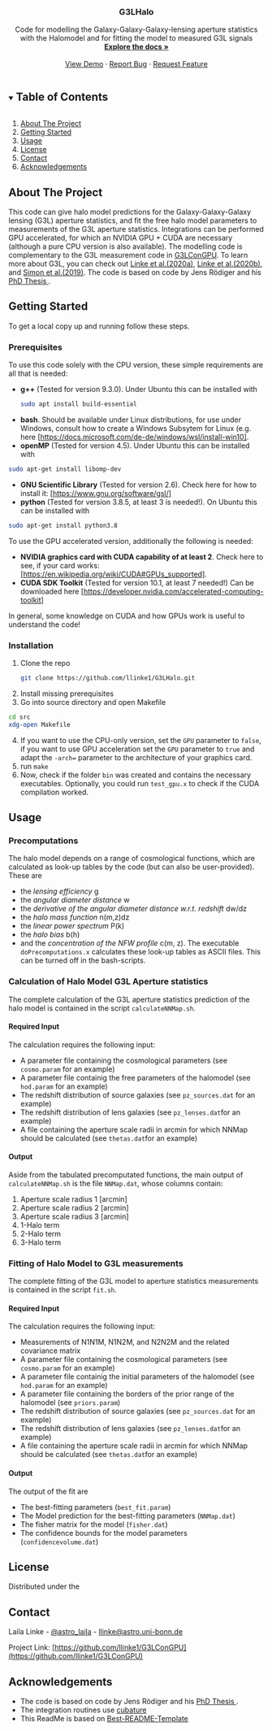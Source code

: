 <!-- PROJECT LOGO -->
<br />

  <h3 align="center">G3LHalo</h3>

  <p align="center">
    Code for modelling the Galaxy-Galaxy-Galaxy-lensing aperture statistics with the Halomodel and for fitting the model to measured G3L signals
    <br />
    <a href="https://github.com/llinke1/G3LConGPU"><strong>Explore the docs »</strong></a>
    <br />
    <br />
    <a href="https://github.com/llinke1/G3LConGPU">View Demo</a>
    ·
    <a href="https://github.com/llinke1/G3LConGPU/issues">Report Bug</a>
    ·
    <a href="https://github.com/llinke1/G3LConGPU/issues">Request Feature</a>
  </p>
</p>



<!-- TABLE OF CONTENTS -->
<details open="open">
  <summary><h2 style="display: inline-block">Table of Contents</h2></summary>
  <ol>
    <li>
      <a href="#about-the-project">About The Project</a>
    </li>
    <li>
      <a href="#getting-started">Getting Started</a>
    </li>
    <li><a href="#usage">Usage</a></li>
    <li><a href="#license">License</a></li>
    <li><a href="#contact">Contact</a></li>
    <li><a href="#acknowledgements">Acknowledgements</a></li>
  </ol>
</details>



<!-- ABOUT THE PROJECT -->
## About The Project

This code can give halo model predictions for the Galaxy-Galaxy-Galaxy lensing (G3L) aperture statistics, and fit the free halo model parameters to measurements of the G3L aperture statistics. Integrations can be performed GPU accelerated, for which an NVIDIA GPU + CUDA are necessary (although a pure CPU version is also available). The modelling code is complementary to the G3L measurement code in <a href="https://github.com/llinke1/G3LConGPU">G3LConGPU</a>. To learn more about G3L, you can check out <a href="https://ui.adsabs.harvard.edu/abs/2020A%26A...634A..13L/abstract">Linke et al.(2020a)</a>, <a href="https://ui.adsabs.harvard.edu/abs/2020A%26A...640A..59L/abstract"> Linke et al.(2020b)</a>, and <a href="https://ui.adsabs.harvard.edu/abs/2019A%26A...622A.104S/abstract"> Simon et al.(2019)</a>. The code is based on code by Jens Rödiger and his <a href="https://hdl.handle.net/20.500.11811/4086"> PhD Thesis </a> .


<!-- GETTING STARTED -->
## Getting Started

To get a local copy up and running follow these steps.

### Prerequisites
To use this code solely with the CPU version, these simple requirements are all that is needed:
* **g++** (Tested for version 9.3.0). 
Under Ubuntu this can be installed with
  ```sh
  sudo apt install build-essential
  ```
* **bash**. Should be available under Linux distributions, for use under Windows, consult how to create a Windows Subsytem for Linux (e.g. here [https://docs.microsoft.com/de-de/windows/wsl/install-win10].
* **openMP** (Tested for version 4.5). Under Ubuntu this can be installed with
```sh
sudo apt-get install libomp-dev
```
* **GNU Scientific Library** (Tested for version 2.6). Check here for how to install it: [https://www.gnu.org/software/gsl/]
* **python** (Tested for version 3.8.5, at least 3 is needed!). On Ubuntu this can be installed with
```sh
sudo apt-get install python3.8
```
To use the GPU accelerated version, additionally the following is needed:

* **NVIDIA graphics card with CUDA capability of at least 2**. Check here to see, if your card works: [https://en.wikipedia.org/wiki/CUDA#GPUs_supported].
* **CUDA SDK Toolkit** (Tested for version 10.1, at least 7 needed!)
Can be downloaded here [https://developer.nvidia.com/accelerated-computing-toolkit]

In general, some knowledge on CUDA and how GPUs work is useful to understand the code!


### Installation

1. Clone the repo
   ```sh
   git clone https://github.com/llinke1/G3LHalo.git
   ```
2. Install missing prerequisites
3. Go into source directory and open Makefile
```sh
cd src
xdg-open Makefile
```
4. If you want to use the CPU-only version, set the `GPU` parameter to `false`, if you want to use GPU acceleration set the `GPU` parameter to `true` and adapt the `-arch=` parameter to the architecture of your graphics card.
5. run `make`
6. Now, check if the folder `bin` was created and contains the necessary executables. Optionally, you could run `test_gpu.x` to check if the CUDA compilation worked.


<!-- USAGE EXAMPLES -->
## Usage

### Precomputations
The halo model depends on a range of cosmological functions, which are calculated as look-up tables by the code (but can also be user-provided). These are 
* the *lensing efficiency* g
* the *angular diameter distance* w
* the *derivative of the angular diameter distance w.r.t. redshift* dw/dz
* the *halo mass function* n(m,z)dz
* the *linear power spectrum* P(k)
* the *halo bias* b(h)
* and the *concentration of the NFW profile* c(m, z).
The executable `doPrecomputations.x` calculates these look-up tables as ASCII files. This can be turned off in the bash-scripts.

### Calculation of Halo Model G3L Aperture statistics
The complete calculation of the G3L aperture statistics prediction of the halo model is contained in the script `calculateNNMap.sh`. 

#### Required Input
The calculation requires the following input:
* A parameter file containing the cosmological parameters (see `cosmo.param` for an example)
* A parameter file containig the free parameters of the halomodel (see `hod.param` for an example)
* The redshift distribution of source galaxies (see `pz_sources.dat` for an example)
* The redshift distribution of lens galaxies (see `pz_lenses.dat`for an example)
* A file containing the aperture scale radii in arcmin for which NNMap should be calculated (see `thetas.dat`for an example)

#### Output
Aside from the tabulated precomputated functions, the main output of `calculateNNMap.sh` is the file `NNMap.dat`, whose columns contain:
1. Aperture scale radius 1 [arcmin]
2. Aperture scale radius 2 [arcmin]
3. Aperture scale radius 3 [arcmin]
4. 1-Halo term
5. 2-Halo term
6. 3-Halo term

### Fitting of Halo Model to G3L measurements
The complete fitting of the G3L model to aperture statistics measurements is contained in the script `fit.sh`.

#### Required Input
The calculation requires the following input:
* Measurements of N1N1M, N1N2M, and N2N2M and the related covariance matrix
* A parameter file containing the cosmological parameters (see `cosmo.param` for an example)
* A parameter file containig the initial parameters of the halomodel (see `hod.param` for an example)
* A parameter file containing the borders of the prior range of the halomodel (see `priors.param`)
* The redshift distribution of source galaxies (see `pz_sources.dat` for an example)
* The redshift distribution of lens galaxies (see `pz_lenses.dat`for an example)
* A file containing the aperture scale radii in arcmin for which NNMap should be calculated (see `thetas.dat`for an example)

#### Output
The output of the fit are
* The best-fitting parameters (`best_fit.param`)
* The Model prediction for the best-fitting parameters (`NNMap.dat`)
* The fisher matrix for the model (`fisher.dat`)
* The confidence bounds for the model parameters (`confidencevolume.dat`)


<!-- LICENSE -->
## License

Distributed under the 



<!-- CONTACT -->
## Contact

Laila Linke - [@astro_laila](https://twitter.com/astro_laila) - llinke@astro.uni-bonn.de

Project Link: [https://github.com/llinke1/G3LConGPU](https://github.com/llinke1/G3LConGPU)



<!-- ACKNOWLEDGEMENTS -->
## Acknowledgements
* The code is based on code by Jens Rödiger and his <a href="https://hdl.handle.net/20.500.11811/4086"> PhD Thesis </a> .
* The integration routines use <a href="https://github.com/stevengj/cubature"> cubature </a> 
* This ReadMe is based on <a href="https://github.com/othneildrew/Best-README-Template"> Best-README-Template </a>




